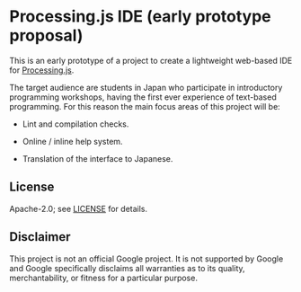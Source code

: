 # Processing.js IDE (early prototype proposal)

This is an early prototype of a project to create a lightweight web-based IDE
for [Processing.js](http://processingjs.org/).

The target audience are students in Japan who participate in introductory
programming workshops, having the first ever experience of text-based
programming. For this reason the main focus areas of this project will be:

*   Lint and compilation checks.

*   Online / inline help system.

*   Translation of the interface to Japanese.

## License

Apache-2.0; see [LICENSE](LICENSE) for details.

## Disclaimer

This project is not an official Google project. It is not supported by Google
and Google specifically disclaims all warranties as to its quality,
merchantability, or fitness for a particular purpose.
